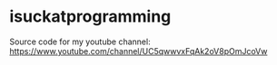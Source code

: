 # isuckatprogramming
Source code for my youtube channel: https://www.youtube.com/channel/UC5qwwvxFqAk2oV8pOmJcoVw
